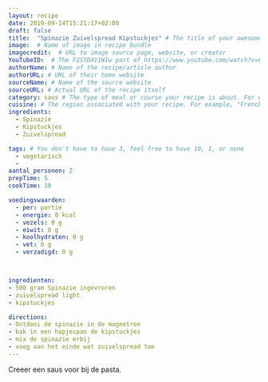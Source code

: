 ```yaml
---
layout: recipe
date: 2019-09-14T15:21:17+02:00
draft: false
title:  "Spinazie Zuivelspread Kipstuckjes" # The title of your awesome recipe
image:  # Name of image in recipe bundle
imagecredit:  # URL to image source page, website, or creator
YouTubeID:  # The F2SYDXV1W1w part of https://www.youtube.com/watch?v=F2SYDXV1W1w
authorName: # Name of the recipe/article author
authorURL: # URL of their home website
sourceName: # Name of the source website
sourceURL: # Actual URL of the recipe itself
category: saus # The type of meal or course your recipe is about. For example: "dinner", "entree", or "dessert".
cuisine: # The region associated with your recipe. For example, "French", Mediterranean", or "American".
ingredients:
  - Spinazie
  - Kipstuckjes
  - Zuivelspread

tags: # You don't have to have 3, feel free to have 10, 1, or none
  - vegetarisch
  -
aantal_personen: 2
prepTime: 5
cookTime: 10

voedingswaarden:
  - per: portie
  - energie: 0 kcal
  - vezels: 0 g
  - eiwit: 0 g
  - koolhydraten: 0 g
  - vet: 0 g
  - verzadigd: 0 g



ingredienten:
- 500 gram Spinazie ingevroren
- zuivelspread light
- kipstuckjes

directions:
- Ontdooi de spinazie in de magnetron
- bak in een hapjespan de kipstuckjes
- mix de spinazie erbij
- voeg aan het einde wat zuivelspread toe
---
```


Creeer een saus voor bij de pasta.
